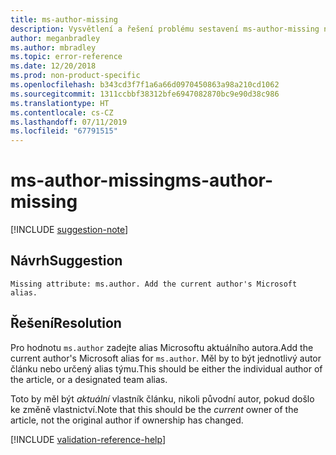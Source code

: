 ```yaml
---
title: ms-author-missing
description: Vysvětlení a řešení problému sestavení ms-author-missing na webu Docs
author: meganbradley
ms.author: mbradley
ms.topic: error-reference
ms.date: 12/20/2018
ms.prod: non-product-specific
ms.openlocfilehash: b343cd3f7f1a6a66d0970450863a98a210cd1062
ms.sourcegitcommit: 1311ccbbf38312bfe6947082870bc9e90d38c986
ms.translationtype: HT
ms.contentlocale: cs-CZ
ms.lasthandoff: 07/11/2019
ms.locfileid: "67791515"
---
```

# <a name="ms-author-missing"></a><span data-ttu-id="4f984-103">ms-author-missing</span><span class="sxs-lookup"><span data-stu-id="4f984-103">ms-author-missing</span></span>

[!INCLUDE [suggestion-note](includes/suggestion-note.md)]

## <a name="suggestion"></a><span data-ttu-id="4f984-104">Návrh</span><span class="sxs-lookup"><span data-stu-id="4f984-104">Suggestion</span></span>

`Missing attribute: ms.author. Add the current author's Microsoft alias.`

## <a name="resolution"></a><span data-ttu-id="4f984-105">Řešení</span><span class="sxs-lookup"><span data-stu-id="4f984-105">Resolution</span></span>

<span data-ttu-id="4f984-106">Pro hodnotu `ms.author` zadejte alias Microsoftu aktuálního autora.</span><span class="sxs-lookup"><span data-stu-id="4f984-106">Add the current author's Microsoft alias for `ms.author`.</span></span> <span data-ttu-id="4f984-107">Měl by to být jednotlivý autor článku nebo určený alias týmu.</span><span class="sxs-lookup"><span data-stu-id="4f984-107">This should be either the individual author of the article, or a designated team alias.</span></span>

<span data-ttu-id="4f984-108">Toto by měl být *aktuální* vlastník článku, nikoli původní autor, pokud došlo ke změně vlastnictví.</span><span class="sxs-lookup"><span data-stu-id="4f984-108">Note that this should be the *current* owner of the article, not the original author if ownership has changed.</span></span>

<!--make sure to add this file to your includes folder and verify the path-->
[!INCLUDE [validation-reference-help](includes/validation-reference-help.md)]
